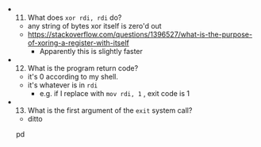 - 11. What does `xor rdi, rdi` do?
  - any string of bytes xor itself is zero'd out
  - https://stackoverflow.com/questions/1396527/what-is-the-purpose-of-xoring-a-register-with-itself
    - Apparently this is slightly faster
- 12. What is the program return code?
  - it's 0 according to my shell.
  - it's whatever is in `rdi`
    - e.g. if I replace with `mov rdi, 1` , exit code is 1
- 13. What is the first argument of the `exit` system call?
  - ditto

  pd
